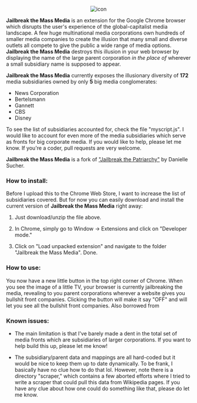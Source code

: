 
<center>

![icon](https://github.com/jmrphy/jailbreak_the_mass_media/blob/master/icon48.png?raw=false)

</center>

**Jailbreak the Mass Media** is an extension for the Google Chrome browser which disrupts the user's experience of the global-capitalist media landscape. A few huge multinational media corporations own hundreds of smaller media companies to create the illusion that many small and diverse outlets all compete to give the public a wide range of media options. **Jailbreak the Mass Media** destroys this illusion in your web browser by displaying the name of the large parent corporation *in the place of* wherever a small subsidiary name is supposed to appear.

**Jailbreak the Mass Media** currently exposes the illusionary diversity of **172** media subsidiaries owned by only **5** big media conglomerates:

* News Corporation
* Bertelsmann
* Gannett
* CBS
* Disney

To see the list of subsidiaries accounted for, check the file "myscript.js". I would like to account for even more of the media subsidiaries which serve as fronts for big corporate media. If you would like to help, please let me know. If you're a coder, pull requests are very welcome.

**Jailbreak the Mass Media** is a fork of ["Jailbreak the Patriarchy"](https://chrome.google.com/webstore/detail/jailbreak-the-patriarchy/fiidcfoaaciclafodoficaofidfencgd?hl=en-US&gl=US) by Danielle Sucher.

### How to install:

Before I upload this to the Chrome Web Store, I want to increase the list of subsidiaries covered. But for now you can easily download and install the current version of **Jailbreak the Mass Media** right away:

1. Just download/unzip the file above.

2. In Chrome, simply go to Window -> Extensions and click on "Developer mode."

3. Click on "Load unpacked extension" and navigate to the folder "Jailbreak the Mass Media". Done.

### How to use:

You now have a new little button in the top right corner of Chrome. When you see the image of a little TV, your browser is currently jailbreaking the media, revealing to you parent corporations wherever a website gives you bullshit front companies. Clicking the button will make it say "OFF" and will let you see all the bullshit front companies. Also borrowed from 

### Known issues:

* The main limitation is that I've barely made a dent in the total set of media fronts which are subsidiaries of larger corporations. If you want to help build this up, please let me know!

* The subsidiary/parent data and mappings are all hard-coded but it would be nice to keep them up to date dynamically. To be frank, I basically have no clue how to do that lol. However, note there is a directory "scraper," which contains a few aborted efforts where I tried to write a scraper that could pull this data from Wikipedia pages. If you have any clue about how one could do something like that, please do let me know.